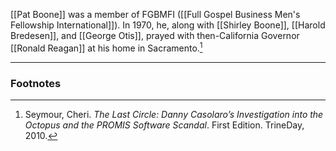 [[Pat Boone]] was a member of FGBMFI ([[Full Gospel Business Men's Fellowship International]]). In 1970, he, along with [[Shirley Boone]], [[Harold Bredesen]], and [[George Otis]], prayed with then-California Governor [[Ronald Reagan]] at his home in Sacramento.[^1]

---
### Footnotes

[^1]: Seymour, Cheri. *The Last Circle: Danny Casolaro’s Investigation into the Octopus and the PROMIS Software Scandal*. First Edition. TrineDay, 2010.